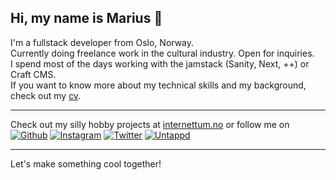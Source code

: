 ## Hi, my name is Marius 👋

I'm a fullstack developer from Oslo, Norway.  
Currently doing freelance work in the cultural industry. Open for inquiries.  
I spend most of the days working with the jamstack (Sanity, Next, ++) or Craft CMS.  
If you want to know more about my technical skills and my background, check out my [cv](https://cv.internettum.no/).  
    
---
  
Check out my silly hobby projects at [internettum.no](https://internettum.no/) or follow me on  
[![Github](https://img.shields.io/badge/-github-black?style=for-the-badge&logo=github&link=https://github.com/nettum&logoWidth=20)](https://github.com/nettum)
[![Instagram](https://img.shields.io/badge/-instagram-black?style=for-the-badge&logo=instagram&link=https://www.instagram.com/internettum/&logoWidth=20)](https://www.instagram.com/internettum/)
[![Twitter](https://img.shields.io/badge/-twitter-black?style=for-the-badge&logo=twitter&link=https://twitter.com/internettum&logoWidth=20)](https://twitter.com/internettum)
[![Untappd](https://img.shields.io/badge/-untappd-black?style=for-the-badge&logo=untappd&logoWidth=20&link=https://untappd.com/user/internettum)](https://untappd.com/user/internettum)
  
---
  
Let's make something cool together!